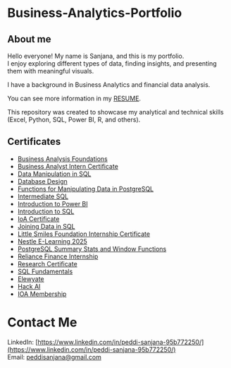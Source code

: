# Business-Analytics-Portfolio
## About me
Hello everyone! My name is Sanjana, and this is my portfolio.  
I enjoy exploring different types of data, finding insights, and presenting them with meaningful visuals.  

I have a background in Business Analytics and financial data analysis.  

You can see more information in my [RESUME](Resume.pdf).  

This repository was created to showcase my analytical and technical skills (Excel, Python, SQL, Power BI, R, and others).  


## Certificates

- [Business Analysis Foundations](./Certificates/Business%20Analysis%20Foundations.pdf)  
- [Business Analyst Intern Certificate](./Certificates/Business%20Anlyst%20intern%20certificate.pdf)  
- [Data Manipulation in SQL](./Certificates/Data%20Manipulation%20in%20SQL.pdf)  
- [Database Design](./Certificates/Database%20Design.pdf)  
- [Functions for Manipulating Data in PostgreSQL](./Certificates/Functions%20for%20Manipulating%20Data%20in%20PostgreSQL.pdf)  
- [Intermediate SQL](./Certificates/Intermediate%20SQL.pdf)  
- [Introduction to Power BI](./Certificates/Intoduction%20to%20Power%20BI.pdf)  
- [Introduction to SQL](./Certificates/Introduction%20to%20SQL.pdf)  
- [IoA Certificate](./Certificates/IoA-Certificate.pdf)  
- [Joining Data in SQL](./Certificates/Joining%20Data%20in%20SQL.pdf)  
- [Little Smiles Foundation Internship Certificate](./Certificates/Little%20Smiles%20Foundation%20Internship%20Certificate.pdf)  
- [Nestle E-Learning 2025](./Certificates/Nestle%20E-Learning%202025.pdf)  
- [PostgreSQL Summary Stats and Window Functions](./Certificates/PostgreSQL%20Summary%20Stats%20and%20Window%20Functions.pdf)  
- [Reliance Finance Internship](./Certificates/Reliance%20Finance%20Internship.pdf)  
- [Research Certificate](./Certificates/Research%20Certificate.pdf)  
- [SQL Fundamentals](./Certificates/SQL%20Fundamentals.pdf)  
- [Elewyate](./Certificates/Elewyate.pdf)  
- [Hack AI](./Certificates/Hack%20AI.pdf)  
- [IOA Membership](./Certificates/IOA%20Membership.pdf)  


# Contact Me
LinkedIn: [https://www.linkedin.com/in/peddi-sanjana-95b772250/](https://www.linkedin.com/in/peddi-sanjana-95b772250/)  
Email: [peddisanjana@gmail.com](mailto:peddisanjana@gmail.com)  


